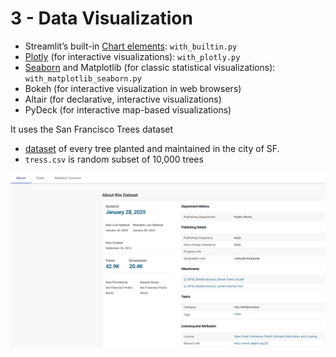 # 3 - Data Visualization

* Streamlit’s built-in [Chart elements](https://docs.streamlit.io/develop/api-reference/charts): `with_builtin.py`
* [Plotly](https://github.com/plotly/plotly.py) (for interactive visualizations): `with_plotly.py`
* [Seaborn](https://github.com/mwaskom/seaborn) and Matplotlib (for classic statistical visualizations): `with_matplotlib_seaborn.py`
* Bokeh (for interactive visualization in web browsers)
* Altair (for declarative, interactive visualizations)
* PyDeck (for interactive map-based visualizations)

It uses the San Francisco Trees dataset

* [dataset](https://data.sfgov.org/City-Infrastructure/Street-Tree-List/tkzw-k3nq/about_data) of every tree planted and maintained in the city of SF.
* `tress.csv` is random subset of 10,000 trees

![a](img/2025-01-29-12-16-06.png)
